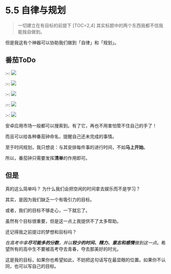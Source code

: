 # 5.5 自律与规划
>  一切建立在有目标的前提下
[TOC=2,4]
其实标题中的两个东西我都不信我能独自做到。

但是我这有个神器可以协助我们做到「自律」和「规划」。

## 番茄ToDo

:-: ![](../.gitbook/assets/screenshot_20180929-115845.jpg)

:-: ![](../.gitbook/assets/screenshot_20180929-115858.jpg)

:-: ![](../.gitbook/assets/screenshot_20180929-115904.jpg)

:-: ![](../.gitbook/assets/screenshot_20180929-115914.jpg)

:-: ![](../.gitbook/assets/screenshot_20180929-115922.jpg)

  
安卓应用市场一般都可以搜索到。有了它，再也不用害怕管不住自己的手了！

而且可以给各种番茄钟命名，提醒自己还未完成的事情。

至于时间规划，我只想说：与其安排每件事的进行时间，不如**马上开始**。

所以，番茄钟只需要发挥**清单**的作用即可。

## 但是

真的这么简单吗？
为什么我们会把空闲的时间拿去娱乐而不是学习？

其实，是因为我们缺乏一个有吸引力的目标。

或者，我们的目标不够走心，一下就忘了。

虽然有个目标很重要，但是这一点上我提供不了太多帮助。

还记得我之前提过的梦想和目标吗？

*在高考中拿**尽可能多的分数**，并以**较少的时间、精力、意志和感情**做到这一点*。希望所有的高中生不要被高考夺去青春，夺去那美好的时光。

这是我的目标，如果你也希望如此，不妨把这句话写在最显眼的位置。如果你不认同，也可以写自己的目标。

